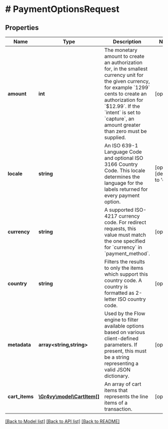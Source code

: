 # # PaymentOptionsRequest

## Properties

Name | Type | Description | Notes
------------ | ------------- | ------------- | -------------
**amount** | **int** | The monetary amount to create an authorization for, in the smallest currency unit for the given currency, for example &#x60;1299&#x60; cents to create an authorization for &#x60;$12.99&#x60;.  If the &#x60;intent&#x60; is set to &#x60;capture&#x60;, an amount greater than zero must be supplied. | [optional]
**locale** | **string** | An ISO 639-1 Language Code and optional ISO 3166 Country Code. This locale determines the language for the labels returned for every payment option. | [optional] [default to 'en']
**currency** | **string** | A supported ISO-4217 currency code.  For redirect requests, this value must match the one specified for &#x60;currency&#x60; in &#x60;payment_method&#x60;. | [optional]
**country** | **string** | Filters the results to only the items which support this country code. A country is formatted as 2-letter ISO country code. | [optional]
**metadata** | **array<string,string>** | Used by the Flow engine to filter available options based on various client-defined parameters. If present, this must be a string representing a valid JSON dictionary. | [optional]
**cart_items** | [**\Gr4vy\model\CartItem[]**](CartItem.md) | An array of cart items that represents the line items of a transaction. | [optional]

[[Back to Model list]](../../README.md#models) [[Back to API list]](../../README.md#endpoints) [[Back to README]](../../README.md)
